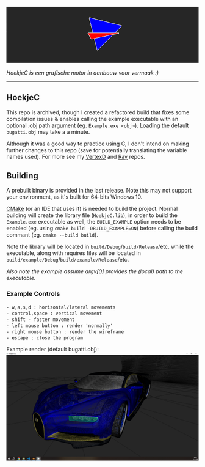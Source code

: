 ![logo banner](Logo/Logo_Hoofd.png)

_HoekjeC is een grafische motor in aanbouw voor vermaak :)_

---

## HoekjeC
This repo is archived, though I created a refactored build that fixes some compilation issues & enables calling the example executable with an optional .obj path argument (eg. `Example.exe <obj>`). Loading the default `bugatti.obj` may take a a minute.

Although it was a good way to practice using C, I don't intend on making further changes to this repo (save for potentially translating the variable names used). For more see my [VertexD](https://github.com/HuskyNator/VertexD) and [Ray](https://huskynator.github.io/Ray/) repos.

## Building
A prebuilt binary is provided in the last release. Note this may not support your environment, as it's built for 64-bits Windows 10.

[CMake](https://cmake.org/) (or an IDE that uses it) is needed to build the project. Normal building will create the library file (`HoekjeC.lib`), in order to build the `Example.exe` executable as well, the `BUILD_EXAMPLE` option needs to be enabled (eg. using `cmake build -DBUILD_EXAMPLE=ON`) before calling the build commant (eg. `cmake --build build`).

Note the library will be located in `build/Debug`/`build/Release`/etc. while the executable, along with requires files will be located in `build/example/Debug`/`build/example/Release`/etc.

_Also note the example assume argv[0] provides the (local) path to the executable._

### Example Controls
	- w,a,s,d : horizontal/lateral movements
	- control,space : vertical movement
	- shift - faster movement
	- left mouse button : render 'normally'
	- right mouse button : render the wireframe
	- escape : close the program

Example render (default bugatti.obj):
![example render](render.png)